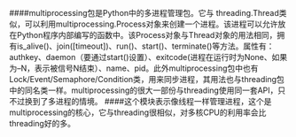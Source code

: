 ####multiprocessing包是Python中的多进程管理包。它与 threading.Thread类似，可以利用multiprocessing.Process对象来创建一个进程。该进程可以允许放在Python程序内部编写的函数中。该Process对象与Thread对象的用法相同，拥有is_alive()、join([timeout])、run()、start()、terminate()等方法。属性有：authkey、daemon（要通过start()设置）、exitcode(进程在运行时为None、如果为–N，表示被信号N结束）、name、pid。此外multiprocessing包中也有Lock/Event/Semaphore/Condition类，用来同步进程，其用法也与threading包中的同名类一样。multiprocessing的很大一部份与threading使用同一套API，只不过换到了多进程的情境。
####这个模块表示像线程一样管理进程，这个是multiprocessing的核心，它与threading很相似，对多核CPU的利用率会比threading好的多。